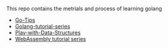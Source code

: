 This repo contains the metrials and process of learning golang
- [Go-Tips](./Go-Tips)
- [Golang-tutorial-series](./Golang-tutorial-series)
- [Play-with-Data-Structures](./Play-with-Data-Structures) 
- [WebAssembly tutorial series](https://golangbot.com/webassembly-using-go/)